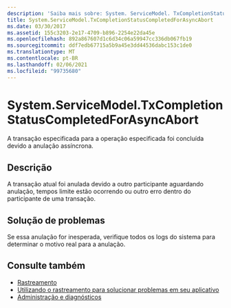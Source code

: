 ```yaml
---
description: 'Saiba mais sobre: System. ServiceModel. TxCompletionStatusCompletedForAsyncAbort'
title: System.ServiceModel.TxCompletionStatusCompletedForAsyncAbort
ms.date: 03/30/2017
ms.assetid: 155c3203-2e17-4709-b896-2254e22da45e
ms.openlocfilehash: 892a867607d1c6d34c06a59947cc336db067fb19
ms.sourcegitcommit: ddf7edb67715a5b9a45e3dd44536dabc153c1de0
ms.translationtype: MT
ms.contentlocale: pt-BR
ms.lasthandoff: 02/06/2021
ms.locfileid: "99735680"
---
```

# <a name="systemservicemodeltxcompletionstatuscompletedforasyncabort"></a>System.ServiceModel.TxCompletionStatusCompletedForAsyncAbort

A transação especificada para a operação especificada foi concluída devido a anulação assíncrona.  
  
## <a name="description"></a>Descrição  

 A transação atual foi anulada devido a outro participante aguardando anulação, tempos limite estão ocorrendo ou outro erro dentro do participante de uma transação.  
  
## <a name="troubleshooting"></a>Solução de problemas  

 Se essa anulação for inesperada, verifique todos os logs do sistema para determinar o motivo real para a anulação.  
  
## <a name="see-also"></a>Consulte também

- [Rastreamento](index.md)
- [Utilizando o rastreamento para solucionar problemas em seu aplicativo](using-tracing-to-troubleshoot-your-application.md)
- [Administração e diagnósticos](../index.md)
